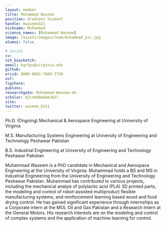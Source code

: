 ```yaml
---
layout: member
title: Muhammad Waseem
position: Graduate Student
handle: mwaseem321
nickname: Muhammad
science_names: [Muhammad Waseem]
image: /assets/images/team/muhammad_pic.jpg
alumni: false

# social
cv: 
nih_biosketch:
email: kqr5pu@virginia.edu
github: 
orcid: 0000-0002-7609-3739
osf: 
figshare: 
publons:
researchgate: Muhammad-Waseem-44
scholar: KZctKDAAAAAJ&hl
site: 
twitter: waseem_0321
---
```


Ph.D. (Ongoing) Mechanical & Aerospace Engineering at University of Virginia

M.S. Manufacturing Systems Engineering at University of Engineering and Technology Peshawar Pakistan

B.S. Industrial Engineering at University of Engineering and Technology Peshawar Pakistan

Muhammad Waseem is a PhD candidate in Mechanical and Aerospace Engineering at the University of Virginia. Muhammad  holds a BS and MS in Industrial Engineering from the University of Engineering and Technology Peshawar Pakistan. Muhammad has contributed to various projects, including the mechanical analyis of polylactic acid (PLA) 3D printed parts, the modeling and control of robot-assisted multiproduct flexible manufacturing systems, and reinforcement learning based wood and food drying control. He has gained significant experience through internships as a Corporate intern at the MOL Oil and Gas Pakistan and a Research Intern at the General Motors. His research interests are on the modeling and control of complex systems and the application of machine learning for control.

